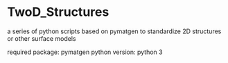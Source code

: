 # TwoD_Structures
a series of python scripts based on pymatgen to standardize 2D structures or other surface models

required package: pymatgen
python version: python 3
